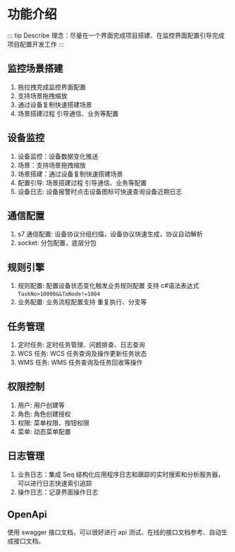 # 功能介绍

::: tip Describe
理念：尽量在一个界面完成项目搭建、在监控界面配置引导完成项目配置开发工作
:::

## 监控场景搭建

  1. 拖拉拽完成监控界面配置
  2. 支持场景拖拽缩放
  3. 通过设备复制快速搭建场景
  4. 场景搭建过程 引导通信、业务等配置

## 设备监控

  1. 设备监控：设备数据变化推送
  2. 场景：支持场景拖拽缩放
  3. 场景搭建：通过设备复制快速搭建场景
  4. 配置引导: 场景搭建过程 引导通信、业务等配置
  5. 设备日志: 设备报警时点击设备图标可快速查询设备近期日志

## 通信配置

  1. s7 通信配置: 设备协议分组扫描，设备协议快速生成，协议自动解析
  2. socket: 分包配置，底层分包

## 规则引擎

  1. 规则配置: 配置设备状态变化触发业务规则配置
     支持 c#语法表达式 `TaskNo>10000&&ToNode!=1004`
  2. 业务配置: 业务流程配置支持 重复执行、分支等

## 任务管理

  1. 定时任务: 定时任务管理、问题排查、日志查询
  2. WCS 任务: WCS 任务查询及操作更新任务状态
  3. WMS 任务: WMS 任务查询及任务回收等操作

## 权限控制

  1. 用户: 用户创建等
  2. 角色: 角色创建授权
  3. 权限: 菜单权限、按钮权限
  4. 菜单: 动态菜单配置

## 日志管理

  1. 业务日志：集成 Seq 结构化应用程序日志和跟踪的实时搜索和分析服务器，可以进行日志快速索引追踪
  2. 操作日志：记录界面操作日志

## OpenApi

  使用 swagger 接口文档，可以很好进行 api 测试、在线的接口文档参考、自动生成接口文档。
